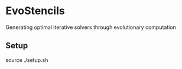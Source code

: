 # EvoStencils
Generating optimal iterative solvers through evolutionary computation
## Setup
source ./setup.sh
